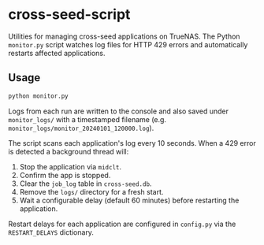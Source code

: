 # cross-seed-script

Utilities for managing cross-seed applications on TrueNAS.  The Python
`monitor.py` script watches log files for HTTP 429 errors and
automatically restarts affected applications.

## Usage

```bash
python monitor.py
```

Logs from each run are written to the console and also saved under
`monitor_logs/` with a timestamped filename (e.g.
`monitor_logs/monitor_20240101_120000.log`).

The script scans each application's log every 10 seconds.  When a 429
error is detected a background thread will:

1. Stop the application via `midclt`.
2. Confirm the app is stopped.
3. Clear the `job_log` table in `cross-seed.db`.
4. Remove the `logs/` directory for a fresh start.
5. Wait a configurable delay (default 60 minutes) before restarting the application.

Restart delays for each application are configured in `config.py` via the
`RESTART_DELAYS` dictionary.
